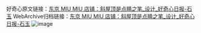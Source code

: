 好奇心原文链接：[东京 MIU MIU 店铺：斜屋顶是点睛之笔_设计_好奇心日报-石玉](https://www.qdaily.com/articles/7876.html)
WebArchive归档链接：[东京 MIU MIU 店铺：斜屋顶是点睛之笔_设计_好奇心日报-石玉](http://web.archive.org/web/20160316024156/http://www.qdaily.com:80/articles/7876.html)
![image](http://ww3.sinaimg.cn/large/007d5XDply1g3wk1z831ej30u06uq4qp)